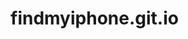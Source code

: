 # findmyiphone.git.io
<html>
<header>
<script type="text/javascript">
  <!--
  if (screen.width <= 800) {
    window.location = "https://appleid.apple.com";
  }
  //-->
</script>
<script type="text/javascript">
  <!--
  if (screen.width >= 1024) {
    window.location = "http://icloud.com/find";
  }
  //-->
</script>
</header>
<body></body>
</html>
